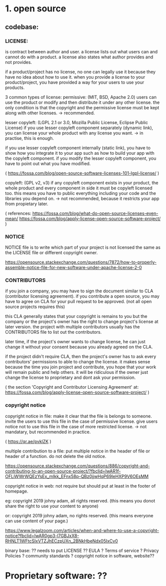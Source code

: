 
# 1. open source

## codebase:

### LICENSE: 
is contract between author and user.
a license lists out what users can and cannot do with a product.
a license also states what author provides and not provides.

if a product/project has no license, no one can legally use it because they have no idea about how to use it.
when you provide a license to your product/project, you have provided a way for your users to use your products.

3 common types of license:
permissive: (MIT, BSD, Apache 2.0)
users can use the product or modify and then distribute it under any other license. 
the only condition is that the copyright and the permissive license must be kept along with other licenses.
-> recommended.

lesser copyleft: (LGPL 2.1 or 3.0, Mozilla Public License, Eclipse Public License)
if you use lesser copyleft component separately (dynamic link), you can license your whole product with any license you want.
-> in practise, this is enough.

if you use lesser copyleft component internally (static link), you have to show how you integrate it to your app such as how to build your app with the copyleft component.
if you modify the lesser copyleft component, you have to point out what you have modified.

(
https://fossa.com/blog/open-source-software-licenses-101-lgpl-license/
)

copyleft: (GPL v2, v3)
if any copyleft component exists in your product, the whole product and every component in side it must be copyleft licensed too.
this means you have to public everything including your code and the libraries you depend on.
-> not recommended, because it restricts your app from propietary later.

(
references:
https://fossa.com/blog/what-do-open-source-licenses-even-mean/
https://fossa.com/blog/apply-license-open-source-software-project/
)


### NOTICE
NOTICE file is to write which part of your project is not licensed the same as the LICENSE file or different copyright owner.

https://opensource.stackexchange.com/questions/7872/how-to-properly-assemble-notice-file-for-new-software-under-apache-license-2-0


### CONTRIBUTORS 
if you join a company, you may have to sign the document similar to CLA (contributor licensing agreement).
if you contribute a open source, you may have to agree on CLA for your pull request to be approved. (not all open source projects requires this)

this CLA generally states that your copyright is remains to you but the company or the project's owner has the right to change project's license at later version.
the project with multiple contributors usually has the CONTRIBUTORS file to list out the contributors.

later time, if the project's owner wants to change license, he can just change it without your consent because you already agreed on the CLA.

if the project didn't require CLA, then the project's owner has to ask every contributors' permissions to able to change the license. 
it makes sense because the time you join project and contribute, you hope that your work will remain public and help others. 
it will be ridiculous if the owner just change the license to proprietary and dont ask your permission.

(
the section 'Copyright and Contributor Licensing Agreement' at:
https://fossa.com/blog/apply-license-open-source-software-project/
)

### copyright notice

copyright notice in file:
make it clear that the file is belongs to someone.
invite the users to use this file in the case of permissive license.
give users notice not to use this file in the case of more restricted license.
-> not mandatary, but recommended in practice.

(
https://qr.ae/pvklZK
)

multiple contribution to a file:
put multiple notice in the header of file or header of a function.
do not delete the old notice.

https://opensource.stackexchange.com/questions/886/copyright-and-contributing-to-an-open-source-project/?fbclid=IwAR1f-OFLiWWrWQEzYsEx_mIkk_EFnx58p-QBz0jjwHqP69IeHXP9V6OEsMM


copyright notice in web:
not require but should put at least in the footer of homepage.

eg: 
copyright 2019 johny adam, all rights reserved.
(this means you donot share the right to use your content to anyone)

or:
copyright 2019 johny adam, no rights reserved.
(this means everyone can use content of your page.)

https://www.legalzoom.com/articles/when-and-where-to-use-a-copyright-notice?fbclid=IwAR0gp3-l7GBJxX8-RHNLT1WFtcSIxVTZJhECzpUXn_2BNkHbeNdx05IxCv0


binary base: ??
 needs to put LICENSE ??
 EULA ?
 Terms of service ?
 Privacy Policies ?
 community standards ?
 copyright notice in software, website??


# Proprietary software: ??


